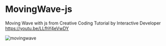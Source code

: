 # MovingWave-js
Moving Wave with js from Creative Coding Tutorial by Interactive Developer
https://youtu.be/LLfhY4eVwDY

![movingwave](https://user-images.githubusercontent.com/68212300/185919350-a32302d2-0198-4859-8793-15d801173f95.gif)
